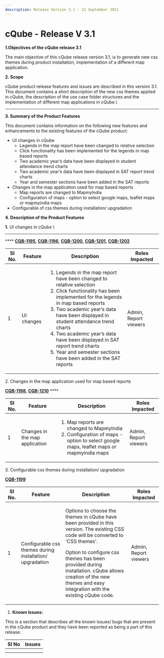 ```yaml
---
description: Release Version 3.1 - 21 September 2021
---
```


# cQube - Release V 3.1

**1.Objectives of the cQube release 3.1**

The main objective of this cQube release version 3.1,  is to generate new css themes during product installation, implementation of a different map application.&#x20;

**2. Scope**

cQube product release features and issues are described in this version 3.1. This document contains a short description of the new css themes applied in cQube, the description of the use case folder structures and the implementation of different map applications in cQube.\
****

**3. Summary of the Product Features** &#x20;

This document contains information on the following new features and enhancements to the existing features of the cQube product:&#x20;

* UI changes in cQube&#x20;
  * Legends in the map report have been changed to relative selection
  * Click functionality has been implemented for the legends in map based reports&#x20;
  * Two academic year’s data have been displayed in student attendance trend charts
  * Two academic year’s data have been displayed in SAT report trend charts
  * Year and semester sections have been added in the SAT reports
* Changes in the map application used for map based reports
  * Map reports are changed to MapmyIndia&#x20;
  * Configuration of maps - option to select google maps, leaflet maps or mapmyindia maps
* Configurable of css themes during installation/ upgradation&#x20;

**4. Description of the Product Features**

**1.** UI changes in cQube \
****

&#x20;**** [**CQB-1195**](https://project-sunbird.atlassian.net/browse/CQB-1195)**,** [**CQB-1196**](https://project-sunbird.atlassian.net/browse/CQB-1196)**,** [**CQB-1200**](https://project-sunbird.atlassian.net/browse/CQB-1200)**,** [**CQB-1201**](https://project-sunbird.atlassian.net/browse/CQB-1201)**,** [**CQB-1202**](https://project-sunbird.atlassian.net/browse/CQB-1202)

| **Sl No.** | **Feature** | **Description**                                                                                                                                                                                                                                                                                                                                                                                                          | **Roles Impacted**    |
| ---------- | ----------- | ------------------------------------------------------------------------------------------------------------------------------------------------------------------------------------------------------------------------------------------------------------------------------------------------------------------------------------------------------------------------------------------------------------------------ | --------------------- |
| 1          | UI changes  | <ol><li>Legends in the map report have been changed to relative selection</li><li>Click functionality has been implemented for the legends in map based reports </li><li>Two academic year’s data have been displayed in student attendance trend charts</li><li>Two academic year’s data have been displayed in SAT report trend charts</li><li>Year and semester sections have been added in the SAT reports</li></ol> | Admin, Report viewers |

2\. Changes in the map application used for map based reports&#x20;

[**CQB-1198**](https://project-sunbird.atlassian.net/browse/CQB-1198)**,** [**CQB-1210**](https://project-sunbird.atlassian.net/browse/CQB-1210) ****&#x20;

| **Sl No.** | **Feature**                    | **Description**                                                                                                                                        | **Roles Impacted**     |
| ---------- | ------------------------------ | ------------------------------------------------------------------------------------------------------------------------------------------------------ | ---------------------- |
| 1          | Changes in the map application | <ol><li>Map reports are changed to MapmyIndia </li><li>Configuration of maps - option to select google maps, leaflet maps or mapmyindia maps</li></ol> | Admin, Report viewers  |

3\. Configurable css themes during installation/ upgradation

[**CQB-1199** ](https://project-sunbird.atlassian.net/browse/CQB-1199)

| **Sl No.** | **Feature**                                              | **Description**                                                                                                                                                                                                                                                                                                    | **Roles Impacted**     |
| ---------- | -------------------------------------------------------- | ------------------------------------------------------------------------------------------------------------------------------------------------------------------------------------------------------------------------------------------------------------------------------------------------------------------ | ---------------------- |
| 1          | Configurable css themes during installation/ upgradation | <p>Options to choose the themes in cQube have been provided in this version. The existing CSS code will be converted to 'CSS themes'.</p><p>Option to configure css themes has been provided during installation. cQube allows creation of the new themes and easy integration with  the existing cQube code. </p> | Admin, Report viewers  |

1. **Known Issues:**&#x20;

This is a section that describes all the known issues/ bugs that are present in the cQube product and they have been reported as being a part of this release.

| Sl No | Issues |
| ----- | ------ |
|       |        |
|       |        |
